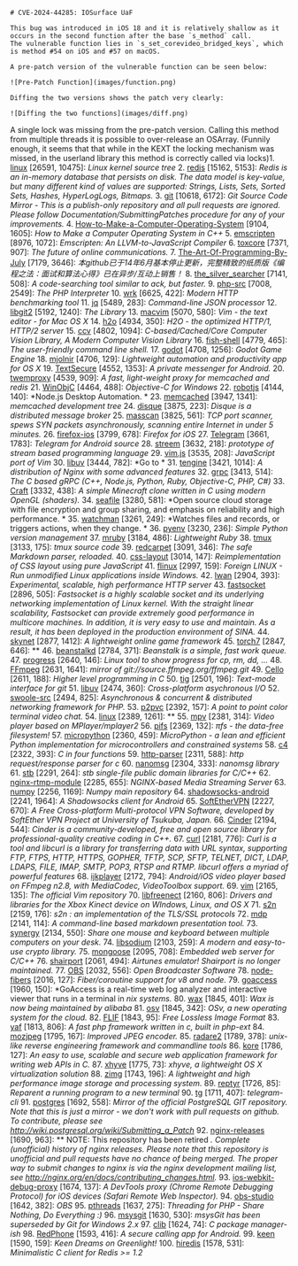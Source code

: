     # CVE-2024-44285: IOSurface UaF

    This bug was introduced in iOS 18 and it is relatively shallow as it occurs in the second function after the base `s_method` call.  
    The vulnerable function lies in `s_set_corevideo_bridged_keys`, which is method #54 on iOS and #57 on macOS.  

    A pre-patch version of the vulnerable function can be seen below:

    ![Pre-Patch Function](images/function.png)

    Diffing the two versions shows the patch very clearly:

    ![Diffing the two functions](images/diff.png)

A single lock was missing from the pre-patch version. Calling this method from multiple threads it is possible to over-release an OSArray. (Funnily enough, it seems that that while in the KEXT the locking mechanism was missed, in the userland library this method is correctly called via locks)1. [linux](https://github.com/torvalds/linux) [26591, 10475]: *Linux kernel source tree*
2. [redis](https://github.com/antirez/redis) [15162, 5153]: *Redis is an in-memory database that persists on disk. The data model is key-value, but many different kind of values are supported: Strings, Lists, Sets, Sorted Sets, Hashes, HyperLogLogs, Bitmaps.*
3. [git](https://github.com/git/git) [10618, 6172]: *Git Source Code Mirror - This is a publish-only repository and all pull requests are ignored. Please follow Documentation/SubmittingPatches procedure for any of your improvements.*
4. [How-to-Make-a-Computer-Operating-System](https://github.com/SamyPesse/How-to-Make-a-Computer-Operating-System) [9104, 1605]: *How to Make a Computer Operating System in C++*
5. [emscripten](https://github.com/kripken/emscripten) [8976, 1072]: *Emscripten: An LLVM-to-JavaScript Compiler*
6. [toxcore](https://github.com/irungentoo/toxcore) [7371, 907]: *The future of online communications.*
7. [The-Art-Of-Programming-By-July](https://github.com/julycoding/The-Art-Of-Programming-By-July) [7179, 3646]: *本github已于14年6月基本停止更新，完整精致的纸质版《编程之法：面试和算法心得》已在异步/互动上销售！*
8. [the_silver_searcher](https://github.com/ggreer/the_silver_searcher) [7141, 508]: *A code-searching tool similar to ack, but faster.*
9. [php-src](https://github.com/php/php-src) [7008, 2549]: *The PHP Interpreter*
10. [wrk](https://github.com/wg/wrk) [6625, 422]: *Modern HTTP benchmarking tool*
11. [jq](https://github.com/stedolan/jq) [5489, 283]: *Command-line JSON processor*
12. [libgit2](https://github.com/libgit2/libgit2) [5192, 1240]: *The Library*
13. [macvim](https://github.com/b4winckler/macvim) [5070, 580]: *Vim - the text editor - for Mac OS X*
14. [h2o](https://github.com/h2o/h2o) [4934, 350]: *H2O - the optimized HTTP/1, HTTP/2 server*
15. [ccv](https://github.com/liuliu/ccv) [4802, 1094]: *C-based/Cached/Core Computer Vision Library, A Modern Computer Vision Library*
16. [fish-shell](https://github.com/fish-shell/fish-shell) [4779, 465]: *The user-friendly command line shell.*
17. [godot](https://github.com/okamstudio/godot) [4708, 1256]: *Godot Game Engine*
18. [mjolnir](https://github.com/sdegutis/mjolnir) [4706, 129]: *Lightweight automation and productivity app for OS X*
19. [TextSecure](https://github.com/WhisperSystems/TextSecure) [4552, 1353]: *A private messenger for Android.*
20. [twemproxy](https://github.com/twitter/twemproxy) [4539, 909]: *A fast, light-weight proxy for memcached and redis*
21. [WinObjC](https://github.com/Microsoft/WinObjC) [4464, 488]: *Objective-C for Windows*
22. [robotjs](https://github.com/octalmage/robotjs) [4144, 140]: *Node.js Desktop Automation. *
23. [memcached](https://github.com/memcached/memcached) [3947, 1341]: *memcached development tree*
24. [disque](https://github.com/antirez/disque) [3875, 223]: *Disque is a distributed message broker*
25. [masscan](https://github.com/robertdavidgraham/masscan) [3825, 561]: *TCP port scanner, spews SYN packets asynchronously, scanning entire Internet in under 5 minutes.*
26. [firefox-ios](https://github.com/mozilla/firefox-ios) [3799, 678]: *Firefox for iOS*
27. [Telegram](https://github.com/DrKLO/Telegram) [3661, 1783]: *Telegram for Android source*
28. [streem](https://github.com/matz/streem) [3632, 218]: *prototype of stream based programming language*
29. [vim.js](https://github.com/coolwanglu/vim.js) [3535, 208]: *JavaScript port of Vim*
30. [libuv](https://github.com/joyent/libuv) [3444, 782]: *Go to *
31. [tengine](https://github.com/alibaba/tengine) [3421, 1014]: *A distribution of Nginx with some advanced features*
32. [grpc](https://github.com/grpc/grpc) [3413, 514]: *The C based gRPC (C++, Node.js, Python, Ruby, Objective-C, PHP, C#)*
33. [Craft](https://github.com/fogleman/Craft) [3332, 438]: *A simple Minecraft clone written in C using modern OpenGL (shaders).*
34. [seafile](https://github.com/haiwen/seafile) [3280, 581]: *Open source cloud storage with file encryption and group sharing, and emphasis on reliability and high performance. *
35. [watchman](https://github.com/facebook/watchman) [3261, 249]: *Watches files and records, or triggers actions, when they change. *
36. [pyenv](https://github.com/yyuu/pyenv) [3230, 236]: *Simple Python version management*
37. [mruby](https://github.com/mruby/mruby) [3184, 486]: *Lightweight Ruby*
38. [tmux](https://github.com/tmux/tmux) [3133, 175]: *tmux source code*
39. [redcarpet](https://github.com/vmg/redcarpet) [3091, 346]: *The safe Markdown parser, reloaded.*
40. [css-layout](https://github.com/facebook/css-layout) [3014, 147]: *Reimplementation of CSS layout using pure JavaScript*
41. [flinux](https://github.com/wishstudio/flinux) [2997, 159]: *Foreign LINUX - Run unmodified Linux applications inside Windows.*
42. [lwan](https://github.com/lpereira/lwan) [2904, 393]: *Experimental, scalable, high performance HTTP server*
43. [fastsocket](https://github.com/fastos/fastsocket) [2896, 505]: *Fastsocket is a highly scalable socket and its underlying networking implementation of Linux kernel. With the straight linear scalability, Fastsocket can provide extremely good performance in multicore machines. In addition, it is very easy to use and maintain. As a result, it has been deployed in the production environment of SINA.*
44. [skynet](https://github.com/cloudwu/skynet) [2877, 1412]: *A lightweight online game framework*
45. [torch7](https://github.com/torch/torch7) [2847, 646]: **
46. [beanstalkd](https://github.com/kr/beanstalkd) [2784, 371]: *Beanstalk is a simple, fast work queue.*
47. [progress](https://github.com/Xfennec/progress) [2640, 146]: *Linux tool to show progress for cp, rm, dd, ...*
48. [FFmpeg](https://github.com/FFmpeg/FFmpeg) [2631, 1641]: *mirror of git://source.ffmpeg.org/ffmpeg.git*
49. [Cello](https://github.com/orangeduck/Cello) [2611, 188]: *Higher level programming in C*
50. [tig](https://github.com/jonas/tig) [2501, 196]: *Text-mode interface for git*
51. [libuv](https://github.com/libuv/libuv) [2474, 360]: *Cross-platform asychronous I/O*
52. [swoole-src](https://github.com/swoole/swoole-src) [2494, 825]: *Asynchronous & concurrent & distributed networking framework for PHP.*
53. [p2pvc](https://github.com/mofarrell/p2pvc) [2392, 157]: *A point to point color terminal video chat.*
54. [linux](https://github.com/raspberrypi/linux) [2389, 1261]: **
55. [mpv](https://github.com/mpv-player/mpv) [2381, 314]: *Video player based on MPlayer/mplayer2*
56. [pifs](https://github.com/philipl/pifs) [2369, 132]: *πfs - the data-free filesystem!*
57. [micropython](https://github.com/micropython/micropython) [2360, 459]: *MicroPython - a lean and efficient Python implementation for microcontrollers and constrained systems*
58. [c4](https://github.com/rswier/c4) [2322, 393]: *C in four functions*
59. [http-parser](https://github.com/nodejs/http-parser) [2311, 588]: *http request/response parser for c*
60. [nanomsg](https://github.com/nanomsg/nanomsg) [2304, 333]: *nanomsg library*
61. [stb](https://github.com/nothings/stb) [2291, 264]: *stb single-file public domain libraries for C/C++*
62. [nginx-rtmp-module](https://github.com/arut/nginx-rtmp-module) [2285, 655]: *NGINX-based Media Streaming Server*
63. [numpy](https://github.com/numpy/numpy) [2256, 1169]: *Numpy main repository*
64. [shadowsocks-android](https://github.com/shadowsocks/shadowsocks-android) [2241, 1964]: *A Shadowsocks client for Android*
65. [SoftEtherVPN](https://github.com/SoftEtherVPN/SoftEtherVPN) [2227, 670]: *A Free Cross-platform Multi-protocol VPN Software, developed by SoftEther VPN Project at University of Tsukuba, Japan.*
66. [Cinder](https://github.com/cinder/Cinder) [2194, 544]: *Cinder is a community-developed, free and open source library for professional-quality creative coding in C++.*
67. [curl](https://github.com/bagder/curl) [2181, 776]: *Curl is a tool and libcurl is a library for transferring data with URL syntax, supporting FTP, FTPS, HTTP, HTTPS, GOPHER, TFTP, SCP, SFTP, TELNET, DICT, LDAP, LDAPS, FILE, IMAP, SMTP, POP3, RTSP and RTMP. libcurl offers a myriad of powerful features*
68. [ijkplayer](https://github.com/Bilibili/ijkplayer) [2172, 794]: *Android/iOS video player based on FFmpeg n2.8, with MediaCodec, VideoToolbox support.*
69. [vim](https://github.com/vim/vim) [2165, 135]: *The official Vim repository*
70. [libfreenect](https://github.com/OpenKinect/libfreenect) [2160, 806]: *Drivers and libraries for the Xbox Kinect device on WIndows, Linux, and OS X*
71. [s2n](https://github.com/awslabs/s2n) [2159, 176]: *s2n : an implementation of the TLS/SSL protocols*
72. [mdp](https://github.com/visit1985/mdp) [2141, 114]: *A command-line based markdown presentation tool.*
73. [synergy](https://github.com/synergy/synergy) [2134, 550]: *Share one mouse and keyboard between multiple computers on your desk.*
74. [libsodium](https://github.com/jedisct1/libsodium) [2103, 259]: *A modern and easy-to-use crypto library.*
75. [mongoose](https://github.com/cesanta/mongoose) [2095, 708]: *Embedded web server for C/C++*
76. [shairport](https://github.com/abrasive/shairport) [2061, 494]: *Airtunes emulator! Shairport is no longer maintained.*
77. [OBS](https://github.com/jp9000/OBS) [2032, 556]: *Open Broadcaster Software*
78. [node-fibers](https://github.com/laverdet/node-fibers) [2016, 127]: *Fiber/coroutine support for v8 and node.*
79. [goaccess](https://github.com/allinurl/goaccess) [1960, 150]: *GoAccess is a real-time web log analyzer and interactive viewer that runs in a terminal in *nix systems.*
80. [wax](https://github.com/probablycorey/wax) [1845, 401]: *Wax is now being maintained by alibaba*
81. [osv](https://github.com/cloudius-systems/osv) [1845, 342]: *OSv, a new operating system for the cloud.*
82. [FLIF](https://github.com/FLIF-hub/FLIF) [1843, 95]: *Free Lossless Image Format*
83. [yaf](https://github.com/laruence/yaf) [1813, 806]: *A fast php framework written in c, built in php-ext*
84. [mozjpeg](https://github.com/mozilla/mozjpeg) [1795, 167]: *Improved JPEG encoder.*
85. [radare2](https://github.com/radare/radare2) [1789, 378]: *unix-like reverse engineering framework and commandline tools*
86. [kore](https://github.com/jorisvink/kore) [1786, 127]: *An easy to use, scalable and secure web application framework for writing web APIs in C.*
87. [xhyve](https://github.com/mist64/xhyve) [1775, 73]: *xhyve, a lightweight OS X virtualization solution*
88. [zimg](https://github.com/buaazp/zimg) [1743, 196]: *A lightweight and high performance image storage and processing system.*
89. [reptyr](https://github.com/nelhage/reptyr) [1726, 85]: *Reparent a running program to a new terminal*
90. [tg](https://github.com/vysheng/tg) [1711, 407]: *telegram-cli*
91. [postgres](https://github.com/postgres/postgres) [1692, 558]: *Mirror of the official PostgreSQL GIT repository. Note that this is just a *mirror* - we don't work with pull requests on github. To contribute, please see http://wiki.postgresql.org/wiki/Submitting_a_Patch*
92. [nginx-releases](https://github.com/nginx/nginx-releases) [1690, 963]: ** NOTE: This repository has been retired *. Complete (unofficial) history of nginx releases.  Please note that this repository is unofficial and pull requests have no chance of being merged. The proper way to submit changes to nginx is via the nginx development mailing list, see http://nginx.org/en/docs/contributing_changes.html.*
93. [ios-webkit-debug-proxy](https://github.com/google/ios-webkit-debug-proxy) [1674, 137]: *A DevTools proxy (Chrome Remote Debugging Protocol) for iOS devices (Safari Remote Web Inspector).*
94. [obs-studio](https://github.com/jp9000/obs-studio) [1642, 382]: *OBS*
95. [pthreads](https://github.com/krakjoe/pthreads) [1637, 275]: *Threading for PHP - Share Nothing, Do Everything :)*
96. [msysgit](https://github.com/msysgit/msysgit) [1630, 530]: *msysGit has been superseded by Git for Windows 2.x*
97. [clib](https://github.com/clibs/clib) [1624, 74]: *C package manager-ish*
98. [RedPhone](https://github.com/WhisperSystems/RedPhone) [1593, 416]: *A secure calling app for Android.*
99. [keen](https://github.com/keendreams/keen) [1590, 159]: *Keen Dreams on Greenlight!*
100. [hiredis](https://github.com/redis/hiredis) [1578, 531]: *Minimalistic C client for Redis \>= 1.2*
